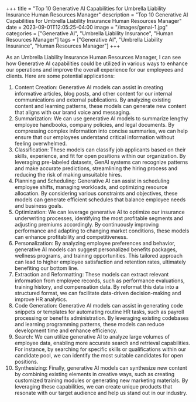 +++
title = "Top 10 Generative AI Capabilities for Umbrella Liability Insurance Human Resources Manager"
description = "Top 10 Generative AI Capabilities for Umbrella Liability Insurance Human Resources Manager"
date = 2023-09-01T12:05:25-04:00
image = "/images/genai-1.jpg"
categories = ["Generative AI", "Umbrella Liability Insurance", "Human Resources Manager"]
tags = ["Generative AI", "Umbrella Liability Insurance", "Human Resources Manager"]
+++

As an Umbrella Liability Insurance Human Resources Manager, I can see how Generative AI capabilities could be utilized in various ways to enhance our operations and improve the overall experience for our employees and clients. Here are some potential applications:

1. Content Creation: Generative AI models can assist in creating informative articles, blog posts, and other content for our internal communications and external publications. By analyzing existing content and learning patterns, these models can generate new content that aligns with our brand voice and messaging.
2. Summarization: We can use generative AI models to summarize lengthy employee handbooks, company policies, and legal documents. By compressing complex information into concise summaries, we can help ensure that our employees understand critical information without feeling overwhelmed.
3. Classification: These models can classify job applicants based on their skills, experience, and fit for open positions within our organization. By leveraging pre-labeled datasets, GenAI systems can recognize patterns and make accurate predictions, streamlining the hiring process and reducing the risk of making unsuitable hires.
4. Planning and Scheduling: Generative AI can assist in scheduling employee shifts, managing workloads, and optimizing resource allocation. By considering various constraints and objectives, these models can generate efficient schedules that balance employee needs and business goals.
5. Optimization: We can leverage generative AI to optimize our insurance underwriting processes, identifying the most profitable segments and adjusting premiums accordingly. By continuously improving performance and adapting to changing market conditions, these models can enhance profitability and competitiveness.
6. Personalization: By analyzing employee preferences and behavior, generative AI models can suggest personalized benefits packages, wellness programs, and training opportunities. This tailored approach can lead to higher employee satisfaction and retention rates, ultimately benefiting our bottom line.
7. Extraction and Reformatting: These models can extract relevant information from employee records, such as performance evaluations, training history, and compensation data. By reformat this data into a structured format, we can facilitate data-driven decision-making and improve HR analytics.
8. Code Generation: Generative AI models can assist in generating code snippets or templates for automating routine HR tasks, such as payroll processing or benefits administration. By leveraging existing codebases and learning programming patterns, these models can reduce development time and enhance efficiency.
9. Search: We can utilize generative AI to analyze large volumes of employee data, enabling more accurate search and retrieval capabilities. For instance, by searching for specific skills or qualifications within our candidate pool, we can identify the most suitable candidates for open positions.
10. Synthesizing: Finally, generative AI models can synthesize new content by combining existing elements in creative ways, such as creating customized training modules or generating new marketing materials. By leveraging these capabilities, we can create unique products that resonate with our target audience and help us stand out in our industry.